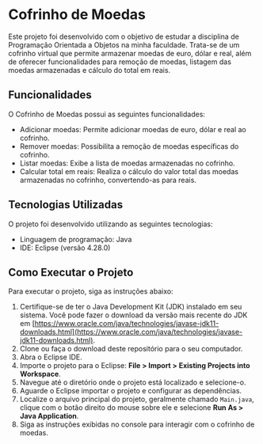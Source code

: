 # Cofrinho de Moedas

Este projeto foi desenvolvido com o objetivo de estudar a disciplina de Programação Orientada a Objetos na minha faculdade. Trata-se de um cofrinho virtual que permite armazenar moedas de euro, dólar e real, além de oferecer funcionalidades para remoção de moedas, listagem das moedas armazenadas e cálculo do total em reais.

## Funcionalidades

O Cofrinho de Moedas possui as seguintes funcionalidades:

- Adicionar moedas: Permite adicionar moedas de euro, dólar e real ao cofrinho.
- Remover moedas: Possibilita a remoção de moedas específicas do cofrinho.
- Listar moedas: Exibe a lista de moedas armazenadas no cofrinho.
- Calcular total em reais: Realiza o cálculo do valor total das moedas armazenadas no cofrinho, convertendo-as para reais.

## Tecnologias Utilizadas

O projeto foi desenvolvido utilizando as seguintes tecnologias:

- Linguagem de programação: Java
- IDE: Eclipse (versão 4.28.0)

## Como Executar o Projeto

Para executar o projeto, siga as instruções abaixo:

1. Certifique-se de ter o Java Development Kit (JDK) instalado em seu sistema. Você pode fazer o download da versão mais recente do JDK em [https://www.oracle.com/java/technologies/javase-jdk11-downloads.html](https://www.oracle.com/java/technologies/javase-jdk11-downloads.html).
2. Clone ou faça o download deste repositório para o seu computador.
3. Abra o Eclipse IDE.
4. Importe o projeto para o Eclipse: **File > Import > Existing Projects into Workspace**.
5. Navegue até o diretório onde o projeto está localizado e selecione-o.
6. Aguarde o Eclipse importar o projeto e configurar as dependências.
7. Localize o arquivo principal do projeto, geralmente chamado `Main.java`, clique com o botão direito do mouse sobre ele e selecione **Run As > Java Application**.
8. Siga as instruções exibidas no console para interagir com o cofrinho de moedas.

